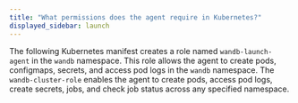 ```yaml
---
title: "What permissions does the agent require in Kubernetes?"
displayed_sidebar: launch
---
```

The following Kubernetes manifest creates a role named `wandb-launch-agent` in the `wandb` namespace. This role allows the agent to create pods, configmaps, secrets, and access pod logs in the `wandb` namespace. The `wandb-cluster-role` enables the agent to create pods, access pod logs, create secrets, jobs, and check job status across any specified namespace.